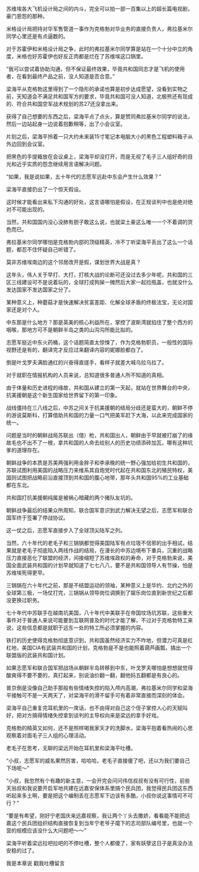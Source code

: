 苏维埃各大飞机设计局之间的内斗，完全可以拍一部一百集以上的超长篇电视剧，豪门恩怨的那种。

米格设计局把持对华军售管道一事作为克格勃对华业务的直接负责人，弗拉基米尔同学心里还是有点逼数的。

对于苏霍伊和米格设计局之争，此时的弗拉基米尔同学算是站在一个十分中立的角度，米格也好苏霍伊也好反正肉都是烂在了苏维埃这口锅里。

“我可以尝试着协助沟通，但不保证最终效果，毕竟共和国同志才是飞机的使用者，在看到最终产品之前，没人知道是否合意。”

梁海平从克格勃这里得到了一个隐形的承诺也算是初步达成愿望，没看到实物之前，天知道会不满足共和国军方的要求，毕竟共和国可没人知道，北极熊还有现成的、符合共和国空军战术规划的苏27还没拿出来。

获得了自己想要的东西之后，梁海平点了点头，算是赞同弗拉基米尔同学的说法，然后一边站起身一边说着抱歉稍等，出了小会议室。

片刻之后，梁海平拎着一只大约未来装15寸笔记本电脑大小的黑色工程塑料箱子从外边回到会议室。

把黑色的手提箱放在会议桌上，梁海平却没打开，而是无视了毛子三人组好奇的目光和近乎实质的怨念继续用言语解决问题。

“如果，我是说如果，五十年代的志愿军远赴中东会产生什么效果？”

梁海平直接扔出了一个惊天假设。

这时候才能看出来私下沟通的好处，这言语哪怕是假设，在正规谈判中也是绝对绝对不可能出现的。

当然，共和国国内没心没肺有胆子敢这么说，也就梁土豪这么唯一一个不着调的货色而已。

弗拉基米尔同学哪怕是克格勃内部的顶级精英，冷不丁听梁海平丢出了这么一个话题，都忍不住怀疑自己听错了。

莫非苏维埃南边的这个邻居改开是假，谋划世界大战是真？

这年头，伟人关于早打、大打，打核大战的论断可还没过去多少年呢，共和国的三区三线建设可不是说着玩的，全球打成狗屎一摊然后大家一起捡瓶盖，也就没什么发达国家不发达国家之分了。

某种意义上，种蘑菇才是快速解决贫富差距、化解全球矛盾的终极法宝，无论对国家还是对个人。

中东那是什么地方？那是英美的核心利益所在，掌控了波斯湾就掐住了整个西方的咽喉，那地方可不是朝鲜半岛之类的山沟沟所能比拟的。

志愿军挺近中东火药桶，这个话题简直太惊悚了，作为克格勃职员，一般性的国际视野还是有的，翻译完才反应过来翻译内容的妮娜脸都白了。

倒是叶戈罗夫满脸通红的兴奋得直搓手，看样子就差大喊乌拉乌拉了。

对于就职在情报机构的人员来说，总知道很多普通人所不知道的真相。

由于体量和历史进程的缘故，共和国从建立的第一天起，就站在世界舞台的中央，抗美援朝是这个新生国家给世界留下的第一印象。

战线僵持在三八线之后，中苏之间关于抗美援朝的结局分歧还是蛮大的，朝鲜不停的游说莫斯科，打算借助共和国的力量一口气把美军赶下大海，以此来完成国家的统一。

问题是当时的朝鲜战局苏联出（借）枪，共和国出人，朝鲜由于早就被打崩了的缘故毛也不出不了一根，拿共和国的人命去给别人的历史功绩添砖加瓦，哪有这种坑爹的道理存在。

朝鲜战争的本质是苏美两强利用金胖子和李承晚的统一野心强加给初生共和国的，苏联试图利用美国的战略压力来维系其自炮党时代起在共和国东北的殖民特权，美国则试图把战略前沿直接顶到共和国的腹心地带，那年头共和国95%的工业基础都在东北。

共和国打抗美援朝纯属是被祸心暗藏的两个猪队友坑的。

朝鲜战争最后的结果众所周知，联合国军意识到武力解决无望之后，志愿军和联合国军终于签署了停战协议。

这一仗之后，志愿军直接步入了全球顶尖陆军之列。

当然，六十年代的老毛子和三锅锅都觉得美国陆军有点垃圾不信邪的出手相试，结果就是老毛子彻底陷入两线作战的结局，在漫长的中苏边境布下重兵，沉重的战略压力直接恶化了联盟的经济，间接缩短了苏维埃政权的寿命，对于克格勃来说，美国全面武装共和国的计划早就知道了七七八八，要不是共和国领导人有节操，怕是苏维埃死得更早。

三锅锅在六十年代之前，那是不结盟运动的领袖，某种意义上是华约、北约之外的全球第三极，一场仗打完，三锅锅从领导岗位调换到了娱乐岗位直到新世纪之后都没更换过职务。

七十年代中苏联手在越南坑美国，八十年代中美联手在帝国坟场坑苏联，这些重大事件对于普通人来说可能要到互联网普及的时代才能了解，不过对于克格勃特工来说，这些信息都是就职于远东一处的特工所必须掌握的内容。

铁打的历史使得克格勃彻底意识到，共和国虽然经济实力不咋地，但潜力可真是杠杠地，美国CIA有武装共和国的计划，克格勃是不是也能照着葫芦画瓢，搞出一个联盟版的武装共和国计划。

如果志愿军和联合国军把战场从朝鲜半岛转移到中东，叶戈罗夫哪怕是想想就觉得酸爽得不要不要的，真打起来，别说油价翻一翻，翻他妈五翻都是有良心的。

普京倒是没像自己助手那般有些情绪失控的陷入颅内高潮，弗拉基米尔同学和梁海平接触可不是一天两天了，对梁海平的滑不留手可有着非常直接而深刻的体会。

梁海平自己重复完耳机里的一席话，也不由得对自己这个侄子掌控人心的天赋叫好，把对方搞得情绪失控拿到谈判的主导权向来是梁远的拿手好戏。

克格勃的精英又如何，还不是照样喝我家天才的洗脚水，梁海平抱着看热闹的心思观察着对面毛子三人组的心理活动。

老毛子在思考，无聊的梁远开始在耳机里和梁海平吐槽。

“小叔，志愿军的威名果然厉害，哈哈哈，老毛子直接傻了吧，还以为我们要自己下场呢～”

“小叔，我忽然有个有趣的新主意，一会开完会问问伟信叔叔有没有可行性，前些天翁叔和我说要开启军地共建在远嘉安保体系里搞个民兵团，我觉得民兵团这东西听起来多土啊，要是把这个编制丢在志愿军下边该有多酷，小叔你说这事情可不可行？”

“要是有希望，刚好宁老国庆来远嘉视察，我让两个丫头去撒娇，看看能不能把远嘉这个民兵团组织结构直接恢复到当年宁老爷子麾下的志司部队编号里，也就一个营的规模应该没什么大问题吧～～”

梁海平听着梁远拉吧拉吧的不停吐槽，整个人都傻了，家有妖孽这日子是真没办法安稳的过了。

我是本章说 戳我吐槽留言